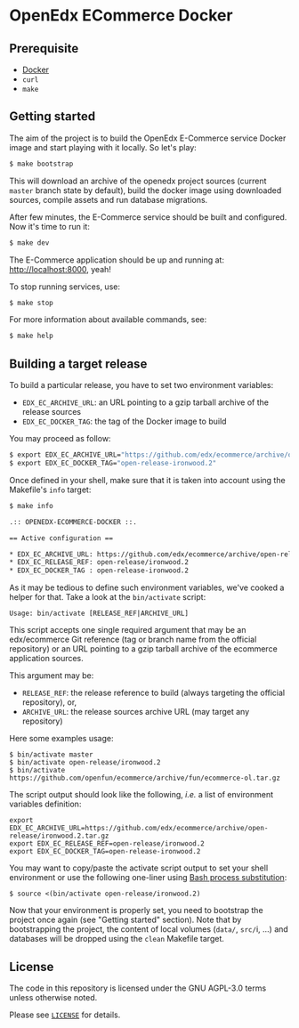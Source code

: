 # OpenEdx ECommerce Docker

## Prerequisite

- [Docker](https://docs.docker.com/install)
- `curl`
- `make`

## Getting started

The aim of the project is to build the OpenEdx E-Commerce service Docker image
and start playing with it locally. So let's play:

```bash
$ make bootstrap
```

This will download an archive of the openedx project sources (current `master`
branch state by default), build the docker image using downloaded sources,
compile assets and run database migrations.

After few minutes, the E-Commerce service should be built and configured. Now
it's time to run it:

```bash
$ make dev
```

The E-Commerce application should be up and running at:
[http://localhost:8000](http://localhost:8000), yeah!

To stop running services, use:

```bash
$ make stop
```

For more information about available commands, see:

```bash
$ make help
```

## Building a target release

To build a particular release, you have to set two environment variables:

- `EDX_EC_ARCHIVE_URL`: an URL pointing to a gzip tarball archive of the release sources
- `EDX_EC_DOCKER_TAG`: the tag of the Docker image to build

You may proceed as follow:

```bash
$ export EDX_EC_ARCHIVE_URL="https://github.com/edx/ecommerce/archive/open-release/ironwood.2.tar.gz"
$ export EDX_EC_DOCKER_TAG="open-release-ironwood.2"
```

Once defined in your shell, make sure that it is taken into account using the
Makefile's `info` target:

```bash
$ make info

.:: OPENEDX-ECOMMERCE-DOCKER ::.

== Active configuration ==

* EDX_EC_ARCHIVE_URL: https://github.com/edx/ecommerce/archive/open-release/ironwood.2.tar.gz
* EDX_EC_RELEASE_REF: open-release/ironwood.2
* EDX_EC_DOCKER_TAG : open-release-ironwood.2
```

As it may be tedious to define such environment variables, we've cooked a
helper for that. Take a look at the `bin/activate` script:

```
Usage: bin/activate [RELEASE_REF|ARCHIVE_URL]
```

This script accepts one single required argument that may be an edx/ecommerce
Git reference (tag or branch name from the official repository) or an URL
pointing to a gzip tarball archive of the ecommerce application sources.

This argument may be:

- `RELEASE_REF`: the release reference to build (always targeting the official repository), or,
- `ARCHIVE_URL`: the release sources archive URL (may target any repository)

Here some examples usage:

```
$ bin/activate master
$ bin/activate open-release/ironwood.2
$ bin/activate https://github.com/openfun/ecommerce/archive/fun/ecommerce-ol.tar.gz
```

The script output should look like the following, _i.e._ a list of environment
variables definition:

```
export EDX_EC_ARCHIVE_URL=https://github.com/edx/ecommerce/archive/open-release/ironwood.2.tar.gz
export EDX_EC_RELEASE_REF=open-release/ironwood.2
export EDX_EC_DOCKER_TAG=open-release-ironwood.2
```

You may want to copy/paste the activate script output to set your shell
environment or use the following one-liner using [Bash process
substitution](https://www.gnu.org/software/bash/manual/html_node/Process-Substitution.html#Process-Substitution):

```
$ source <(bin/activate open-release/ironwood.2)
```

Now that your environment is properly set, you need to bootstrap the project
once again (see "Getting started" section). Note that by bootstrapping the
project, the content of local volumes (`data/`, `src/`i, ...) and databases
will be dropped using the `clean` Makefile target.

## License

The code in this repository is licensed under the GNU AGPL-3.0 terms unless
otherwise noted.

Please see [`LICENSE`](./LICENSE) for details.
